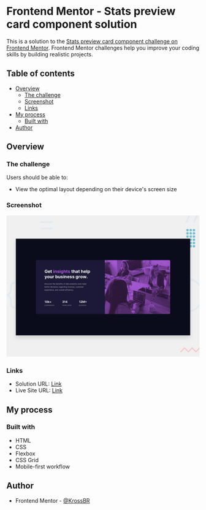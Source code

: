 # Frontend Mentor - Stats preview card component solution

This is a solution to the [Stats preview card component challenge on Frontend Mentor](https://www.frontendmentor.io/challenges/stats-preview-card-component-8JqbgoU62). Frontend Mentor challenges help you improve your coding skills by building realistic projects. 

## Table of contents

- [Overview](#overview)
  - [The challenge](#the-challenge)
  - [Screenshot](#screenshot)
  - [Links](#links)
- [My process](#my-process)
  - [Built with](#built-with)
- [Author](#author)

## Overview

### The challenge

Users should be able to:

- View the optimal layout depending on their device's screen size

### Screenshot

![](./images/desktop-preview.jpg)

### Links

- Solution URL: [Link](https://github.com/KrossBR/frontend-mentor/tree/master/05%20-%20Stats%20Preview)
- Live Site URL: [Link](https://krossbr.github.io/frontend-mentor/05%20-%20Stats%20Preview/index.html)

## My process

### Built with

- HTML
- CSS
- Flexbox
- CSS Grid
- Mobile-first workflow

## Author

<!-- - Website - [Add your name here](https://www.your-site.com) -->
- Frontend Mentor - [@KrossBR](https://www.frontendmentor.io/profile/KrossBR)